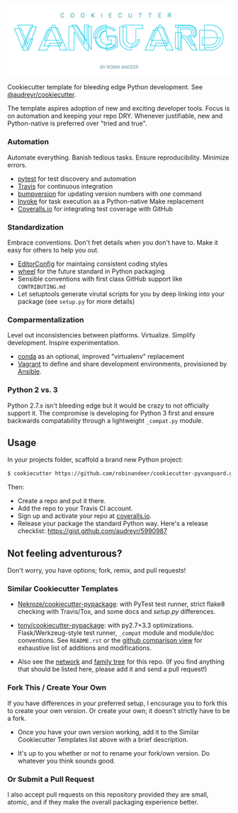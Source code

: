 ![Header logo](artwork/header@2x.png)

Cookiecutter template for bleeding edge Python development. See [@audreyr/cookiecutter][cookiecutter].

The template aspires adoption of new and exciting developer tools. Focus is on automation and keeping your repo DRY. Whenever justifiable, new and Python-native is preferred over "tried and true".

### Automation
Automate everything. Banish tedious tasks. Ensure reproducibility. Minimize errors.

- [pytest][pytest] for test discovery and automation
- [Travis][travis] for continuous integration
- [bumpversion][bumpversion] for updating version numbers with *one* command
- [Invoke][invoke] for task execution as a Python-native Make replacement
- [Coveralls.io][coveralls] for integrating test coverage with GitHub 

### Standardization
Embrace conventions. Don't fret details when you don't have to. Make it easy for others to help you out.

- [EditorConfig][editorconfig] for maintaing consistent coding styles
- [wheel][wheel] for the future standard in Python packaging
- Sensible conventions with first class GitHub support like ``CONTRIBUTING.md``
- Let setuptools generate virutal scripts for you by deep linking into your package (see ``setup.py`` for more details)

### Comparmentalization
Level out inconsistencies between platforms. Virtualize. Simplify development. Inspire experimentation.

- [conda][conda] as an optional, improved "virtualenv" replacement
- [Vagrant][vagrant] to define and share development environments, provisioned by [Ansible][ansible].

### Python 2 vs. 3
Python 2.7.x isn't bleeding edge but it would be crazy to not officially support it. The compromise is developing for Python 3 first and ensure backwards compatability through a lightweight ``_compat.py`` module.


## Usage
In your projects folder, scaffold a brand new Python project:

```bash
$ cookiecutter https://github.com/robinandeer/cookiecutter-pyvanguard.git
```

Then:

* Create a repo and put it there.
* Add the repo to your Travis CI account.
* Sign up and activate your repo at [coveralls.io][coveralls].
* Release your package the standard Python way. Here's a release checklist: https://gist.github.com/audreyr/5990987


## Not feeling adventurous?
Don't worry, you have options; fork, remix, and pull requests!

### Similar Cookiecutter Templates

* [Nekroze/cookiecutter-pypackage][nekroze]: with PyTest test runner, strict flake8 checking with Travis/Tox, and some docs and *setup.py* differences.

* [tony/cookiecutter-pypackage][tony]: with py2.7+3.3 optimizations. Flask/Werkzeug-style test runner, ``_compat`` module and module/doc conventions. See ``README.rst`` or the [github comparison view][github-comparison] for exhaustive list of additions and modifications.

* Also see the [network][network] and [family tree][family-tree] for this repo. (If you find anything that should be listed here, please add it and send a pull request!)

### Fork This / Create Your Own
If you have differences in your preferred setup, I encourage you to fork this
to create your own version. Or create your own; it doesn't strictly have to
be a fork.

* Once you have your own version working, add it to the Similar Cookiecutter
  Templates list above with a brief description.

* It's up to you whether or not to rename your fork/own version. Do whatever
  you think sounds good.

### Or Submit a Pull Request
I also accept pull requests on this repository provided they are small, atomic, and if they make the overall packaging experience better.


[ansible]: http://www.ansible.com/home
[bumpversion]: https://github.com/peritus/bumpversion
[conda]: http://conda.pydata.org/docs/
[cookiecutter]: https://github.com/audreyr/cookiecutter
[coveralls]: https://coveralls.io/
[editorconfig]: http://editorconfig.org/
[family-tree]: https://github.com/robinandeer/cookiecutter-pyvanguard/network/members
[github-comparison]: https://github.com/tony/cookiecutter-pypackage/compare/robinandeer:master...master
[inspiration]: http://thenounproject.com/term/cutting-edge/14935/
[invoke]: http://invoke.readthedocs.org/en/latest/
[nekroze]: https://github.com/Nekroze/cookiecutter-pypackage
[network]: https://github.com/robinandeer/cookiecutter-pyvanguard/network
[pytest]: http://pytest.org/latest/
[tony]: https://github.com/tony/cookiecutter-pypackage
[travis]: https://travis-ci.org/
[vagrant]: http://www.vagrantup.com/
[wheel]: http://wheel.readthedocs.org/en/latest/
